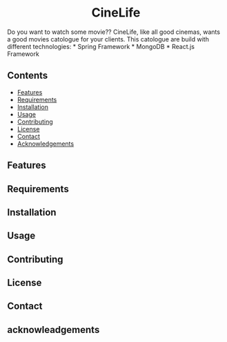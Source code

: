 <center><h1>CineLife</h1></center>
Do you want to watch some movie??
CineLife, like all good cinemas, wants a good movies catologue for your clients. This catologue are build with different technologies:
* Spring Framework
* MongoDB
* React.js Framework

<h2>Contents</h2>
<ul>
  <li><a href="#features">Features</a></li>
  <li><a href="#requirements">Requirements</a></li>
  <li><a href="installation">Installation</a></li>
  <li><a href="#usage">Usage</a></li>
  <li><a href="#contributing">Contributing</a></li>
  <li><a href="#license">License</a></li>
  <li><a href="#contact">Contact</a></li>
  <li><a href="#acknowleadgements">Acknowledgements</a></li>
</ul>

<h2 id="features">Features</h2>

<h2 id="requirements">Requirements</h2>
<h2 id="installation">Installation</h2>
<h2 id="usage">Usage</h2>
<h2 id="contributing">Contributing</h2>
<h2 id="license">License</h2>
<h2 id="contact">Contact</h2>
<h2 id="acknowleadgements">acknowleadgements</h2>
